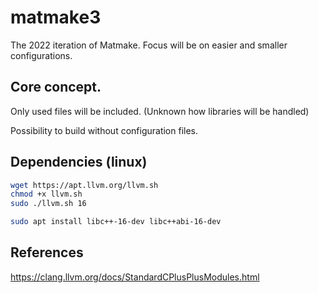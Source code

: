 # matmake3

The 2022 iteration of Matmake. Focus will be on easier and smaller configurations.

## Core concept.

Only used files will be included. (Unknown how libraries will be handled)

Possibility to build without configuration files.


## Dependencies (linux)

```bash
wget https://apt.llvm.org/llvm.sh
chmod +x llvm.sh
sudo ./llvm.sh 16

sudo apt install libc++-16-dev libc++abi-16-dev
``` 

## References
https://clang.llvm.org/docs/StandardCPlusPlusModules.html
